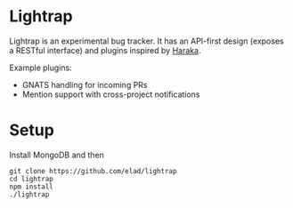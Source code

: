 # Lightrap

Lightrap is an experimental bug tracker. It has an API-first design (exposes a RESTful interface) and plugins inspired by [Haraka](https://haraka.github.io/).

Example plugins:

  * GNATS handling for incoming PRs
  * Mention support with cross-project notifications

# Setup

Install MongoDB and then

```
git clone https://github.com/elad/lightrap
cd lightrap
npm install
./lightrap
```


